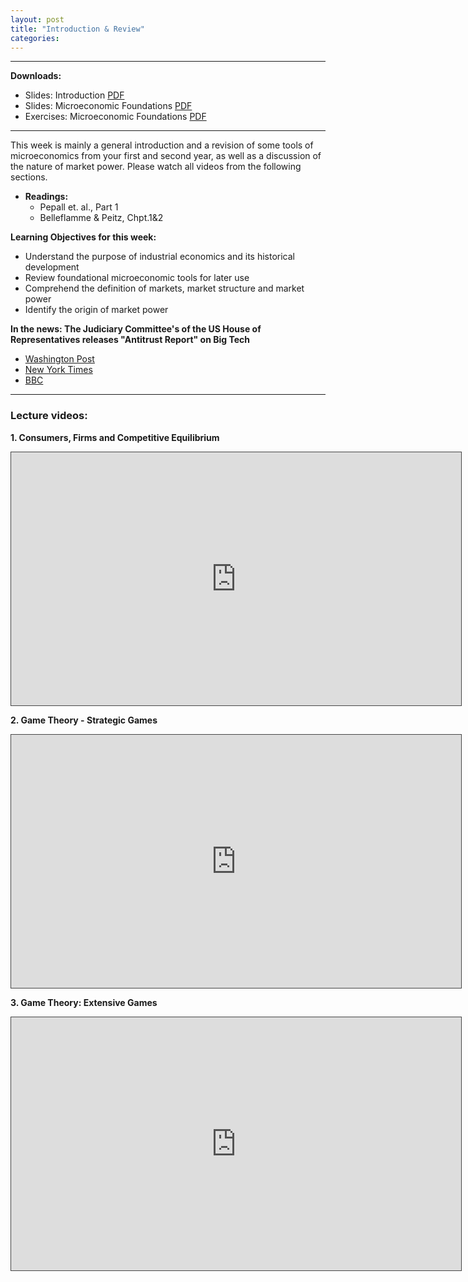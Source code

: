 ```yaml
---
layout: post
title: "Introduction & Review"
categories: 
---
```



---
**Downloads:** 

- Slides: Introduction [PDF](https://drive.google.com/uc?export=download&id=1RvYu0ra1g1AdbY-7JU7b7aySffiJI043)
- Slides: Microeconomic Foundations [PDF](https://drive.google.com/uc?export=download&id=1oXqYbEXJPjAA9bTtMCHroRIZ_6WcQ-7T)
- Exercises: Microeconomic Foundations [PDF](https://drive.google.com/uc?export=download&id=1te_hUlCU3LxRIeUQ1gBULrF9y2UVd1mc)
  
---

This week is mainly a general introduction and a revision of some tools of microeconomics from your first and second year, as well as a discussion of the nature of market power. Please watch all videos from the following sections.


  
- **Readings:**
  - Pepall et. al., Part 1
  - Belleflamme &amp; Peitz, Chpt.1&amp;2


**Learning Objectives for this week:**
  - Understand the purpose of industrial economics and its historical development
  - Review foundational microeconomic tools for later use
  - Comprehend the definition of markets, market structure and market power
  - Identify the origin of market power


**In the news: The Judiciary Committee&#39;s of the US House of Representatives releases &quot;Antitrust Report&quot; on Big Tech**
  - [Washington Post](https://www.washingtonpost.com/outlook/2020/10/08/congress-big-tech-anti-trust/)
  - [New York Times](https://www.nytimes.com/2020/10/07/technology/congress-big-tech.html)
  - [BBC](https://www.bbc.co.uk/news/technology-54444633)


--- 
### Lecture videos: 

**1. Consumers, Firms and Competitive Equilibrium**
<p><iframe width="720" height="405" style="border: 1px solid #464646;" src="https://york.cloud.panopto.eu/Panopto/Pages/Embed.aspx?id=f44f8cea-d2fb-44ee-a581-ac4400b71801&amp;autoplay=false&amp;offerviewer=false&amp;showtitle=false&amp;showbrand=false&amp;start=0&amp;interactivity=all" allowfullscreen="allowfullscreen" allow="autoplay"></iframe></p>

**2. Game Theory - Strategic Games**
<p><iframe width="720" height="405" style="border: 1px solid #464646;" src="https://york.cloud.panopto.eu/Panopto/Pages/Embed.aspx?id=09c8e9f7-8cb5-4de8-a996-ac4500d348f4&amp;autoplay=false&amp;offerviewer=false&amp;showtitle=false&amp;showbrand=false&amp;start=0&amp;interactivity=all" allowfullscreen="allowfullscreen" allow="autoplay"></iframe></p>

**3. Game Theory: Extensive Games**
<p><iframe width="720" height="405" style="border: 1px solid #464646;" src="https://york.cloud.panopto.eu/Panopto/Pages/Embed.aspx?id=01b99d38-b6fb-4a42-b9d1-ac4a00b60cd7&amp;autoplay=false&amp;offerviewer=false&amp;showtitle=false&amp;showbrand=false&amp;start=0&amp;interactivity=all" allowfullscreen="allowfullscreen" allow="autoplay"></iframe></p>